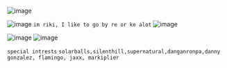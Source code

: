 ![image](https://github.com/user-attachments/assets/b2ef1463-5da2-4e0a-a1d0-47a11f7b1b63)

![image](https://github.com/user-attachments/assets/e59d48cd-2cc5-4d59-b1fb-f709097a8bd9)
``im riki, I like to go by re or ke alot`` ![image](https://github.com/user-attachments/assets/d4224e87-5e04-40c3-8410-40f5144dd19f)

![image](https://github.com/user-attachments/assets/ef22e288-fbee-4d18-916c-94691e2aa6e0) ![image](https://github.com/user-attachments/assets/ef311ac1-265b-4710-810d-fa28517b7a25)


``special intrests`` 
`solarballs,silenthill,supernatural,danganronpa,danny gonzalez, flamingo, jaxx, markiplier`
